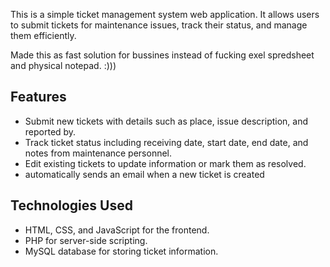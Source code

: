This is a simple ticket management system web application. It allows users to submit tickets for maintenance issues, track their status, and manage them efficiently.

Made this as fast solution for bussines instead of fucking exel spredsheet and physical notepad.  :)))

## Features
- Submit new tickets with details such as place, issue description, and reported by.
- Track ticket status including receiving date, start date, end date, and notes from maintenance personnel.
- Edit existing tickets to update information or mark them as resolved.
- automatically sends an email when a new ticket is created

## Technologies Used
- HTML, CSS, and JavaScript for the frontend.
- PHP for server-side scripting.
- MySQL database for storing ticket information.

